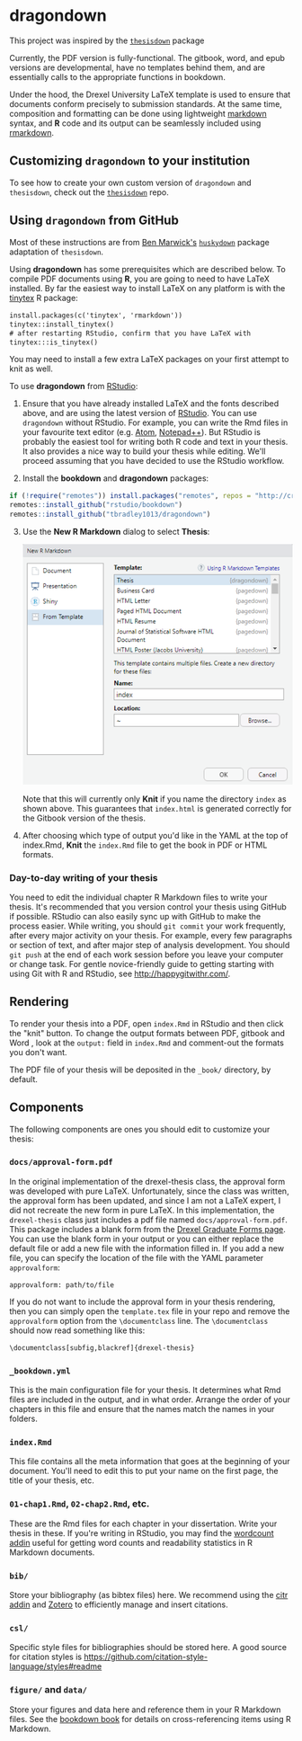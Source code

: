 # dragondown

This project was inspired by the [`thesisdown`](https://github.com/ismayc/thesisdown) package 

Currently, the PDF version is fully-functional.  The gitbook, word, and epub versions are developmental, have no templates behind them, and are essentially calls to the appropriate functions in bookdown.

Under the hood, the Drexel University LaTeX template is used to ensure that documents conform precisely to submission standards. At the same time, composition and formatting can be done using lightweight [markdown](https://rmarkdown.rstudio.com/authoring_basics.html) syntax, and **R** code and its output can be seamlessly included using [rmarkdown](https://rmarkdown.rstudio.com).

## Customizing `dragondown` to your institution

To see how to create your own custom version of `dragondown` and `thesisdown`, check out the [`thesisdown`](https://github.com/ismayc/thesisdown) repo. 


## Using `dragondown` from GitHub

Most of these instructions are from [Ben Marwick's](https://github.com/benmarwick) [`huskydown`](https://github.com/benmarwick/huskydown) package adaptation of `thesisdown`.

Using **dragondown** has some prerequisites which are described below. To compile PDF documents using **R**, you are going to need to have LaTeX installed. By far the easiest way to install LaTeX on any platform is with the [tinytex](https://yihui.name/tinytex/) R package:

```{r}
install.packages(c('tinytex', 'rmarkdown'))
tinytex::install_tinytex()
# after restarting RStudio, confirm that you have LaTeX with 
tinytex:::is_tinytex() 
```

You may need to install a few extra LaTeX packages on your first attempt to knit as well. 

To use **dragondown** from [RStudio](http://www.rstudio.com/products/rstudio/download/):

1) Ensure that you have already installed LaTeX and the fonts described above, and are using the latest version of [RStudio](http://www.rstudio.com/products/rstudio/download/). You can use `dragondown` without RStudio. For example, you can write the Rmd files in your favourite text editor (e.g. [Atom](https://atom.io/), [Notepad++](https://notepad-plus-plus.org/)). But RStudio is probably the easiest tool for writing both R code and text in your thesis. It also provides a nice way to build your thesis while editing. We'll proceed assuming that you have decided to use the RStudio workflow.

2) Install the **bookdown** and **dragondown** packages: 

```r
if (!require("remotes")) install.packages("remotes", repos = "http://cran.rstudio.org")
remotes::install_github("rstudio/bookdown")
remotes::install_github("tbradley1013/dragondown")
```

3) Use the **New R Markdown** dialog to select **Thesis**:

    ![New R Markdown](thesis_rmd.png)

    Note that this will currently only **Knit** if you name the directory `index` as shown above. This guarantees that `index.html` is generated correctly for the Gitbook version of the thesis.

4) After choosing which type of output you'd like in the YAML at the top of index.Rmd, **Knit** the `index.Rmd` file to get the book in PDF or HTML formats.

### Day-to-day writing of your thesis 

You need to edit the individual chapter R Markdown files to write your thesis. It's recommended that you version control your thesis using GitHub if possible. RStudio can also easily sync up with GitHub to make the process easier. While writing, you should `git commit` your work frequently, after every major activity on your thesis. For example, every few paragraphs or section of text, and after major step of analysis development. You should `git push` at the end of each work session before you leave your computer or change task. For gentle novice-friendly guide to getting starting with using Git with R and RStudio, see <http://happygitwithr.com/>.

## Rendering

To render your thesis into a PDF, open `index.Rmd` in RStudio and then click the "knit" button. To change the output formats between PDF, gitbook and Word , look at the `output:` field in `index.Rmd` and comment-out the formats you don't want.

The PDF file of your thesis will be deposited in the `_book/` directory, by default.

## Components

The following components are ones you should edit to customize your thesis:

### `docs/approval-form.pdf`

In the original implementation of the drexel-thesis class, the approval form was developed with pure LaTeX. Unfortunately, since the class was written, the approval form has been updated, and since I am not a LaTeX expert, I did not recreate the new form in pure LaTeX. In this implementation, the `drexel-thesis` class just includes a pdf file named `docs/approval-form.pdf`. This package includes a blank form from the [Drexel Graduate Forms page](https://drexel.edu/graduatecollege/forms-policies/forms/). You can use the blank form in your output or you can either replace the default file or add a new file with the information filled in. If you add a new file, you can specify the location of the file with the YAML parameter `approvalform`:

```
approvalform: path/to/file
```

If you do not want to include the approval form in your thesis rendering, then you can simply open the `template.tex` file in your repo and remove the `approvalform` option from the `\documentclass` line. The `\documentclass` should now read something like this:

```
\documentclass[subfig,blackref]{drexel-thesis}
```

### `_bookdown.yml`

This is the main configuration file for your thesis. It determines what Rmd files are included in the output, and in what order. Arrange the order of your chapters in this file and ensure that the names match the names in your folders. 

### `index.Rmd`

This file contains all the meta information that goes at the beginning of your
document. You'll need to edit this to put your name on the first page, the title of your thesis, etc.

### `01-chap1.Rmd`, `02-chap2.Rmd`, etc.

These are the Rmd files for each chapter in your dissertation. Write your thesis in these. If you're writing in RStudio, you may find the [wordcount addin](https://github.com/benmarwick/wordcountaddin) useful for getting word counts and readability statistics in R Markdown documents.

### `bib/`

Store your bibliography (as bibtex files) here. We recommend using the [citr addin](https://github.com/crsh/citr) and [Zotero](https://www.zotero.org/) to efficiently manage and insert citations. 

### `csl/`

Specific style files for bibliographies should be stored here. A good source for
citation styles is https://github.com/citation-style-language/styles#readme

### `figure/` and `data/`

Store your figures and data here and reference them in your R Markdown files. See the [bookdown book](https://bookdown.org/yihui/bookdown/) for details on cross-referencing items using R Markdown.

